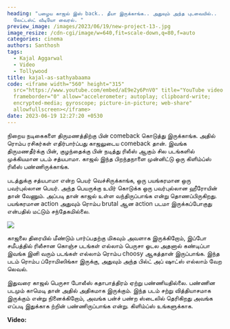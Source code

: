 ```yaml
---
heading: "பழைய காஜல் இஸ் back.. தீயா இருக்காங்க.. அதுவும் அந்த புடவையில்..
  லேட்டஸ்ட் வீடியோ வைரல். "
preview_image: /images/2023/06/19/new-project-13-.jpg
image_resize: /cdn-cgi/image/w=640,fit=scale-down,q=80,f=auto
categories: cinema
authors: Santhosh
tags:
  - Kajal Aggarwal
  - Video
  - Tollywood
title: kajal-as-sathyabaama
code: <iframe width="560" height="315"
  src="https://www.youtube.com/embed/aE9e2y6PnV0" title="YouTube video player"
  frameborder="0" allow="accelerometer; autoplay; clipboard-write;
  encrypted-media; gyroscope; picture-in-picture; web-share"
  allowfullscreen></iframe>
date: 2023-06-19 12:27:20 +0530
---
```

நிறைய நடிகைகளை திருமணத்திற்கு பின் comeback கொடுத்து இருக்காங்க. அதில் ரொம்ப ரசிகர்கள் எதிர்பார்ப்பது காஜலுடைய comeback தான். இவங்க திருமணதீர்க்கு பின், குழந்தைக்கு பின் நடித்து ரிலீஸ் ஆகும் சில படங்களில் முக்கியமான படம் சத்யபாமா. காஜல் இந்த பிறந்தநாளை முன்னிட்டு ஒரு கிளிம்ப்ஸ் ரிலீஸ் பண்ணிருக்காங்க.

படத்துக்கு சத்யபாமா என்ற பெயர் வெச்சிருக்காங்க, ஒரு பயங்கரமான ஒரு பவர்புல்லான பெயர். அந்த பெயருக்கு உயிர் கொடுக்க ஒரு பவர்புல்லான ஹீரோயின் தான் வேணும். அப்படி தான் காஜல் உள்ள வந்திருப்பாங்க என்று தொணப்பிருகிறது. பயங்கரமான action அதுவும் ரொம்ப brutal ஆன action படமா இருக்கப்போகுது என்பதில் மட்டும் சந்தேகமில்லை.

![](/images/2023/06/19/new-project-14-.jpg)

காஜலை திரையில் மீண்டும் பார்ப்பதற்கு மிகவும் அவளாக இருக்கிறோம், இப்போ சமீபத்தில் ரிலீசான கொஞ்ச படங்கள் எல்லாம் பெருசா ஓடல அதனால் கண்டிப்பா இவங்க இனி வரும் படங்கள் எல்லாம் ரொம்ப choosy ஆகத்தான் இருப்பாங்க. இந்த படம் ரொம்ப ப்ரோமிஸிங்கா இருக்கு, அதுவும் அந்த பில்ட் அப் ஷாட்ஸ் எல்லாம் வேற லெவல்.

இதுவரை காஜல் பெருசா போலீஸ் கதாபாத்திரம் ஏற்று பண்ணியதில்லை. பண்ணின படமும் காமெடி தான் அதில் அதிகமாக இருக்கும். இந்த படம் சற்று வித்தியாசமாக இருக்கும் என்று நினைக்கிறோம், அவங்க பன்ச் பண்ற ஸ்டைலில் தெரிகிறது அவங்க எப்படி இதுக்காக ற்றின் பண்ணிருப்பாங்க என்று. கிளிம்ப்ஸ் உங்களுக்காக.

**V﻿ideo:**